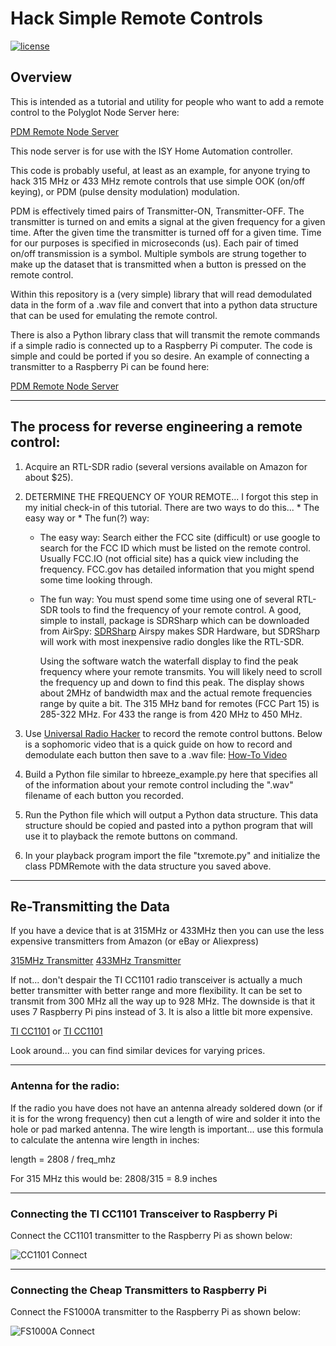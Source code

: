 # Hack Simple Remote Controls

[![license](https://img.shields.io/github/license/mashape/apistatus.svg)](https://github.com/rl1131/udi-wemo-poly/blob/master/LICENSE)

## Overview

This is intended as a tutorial and utility for
people who want to add a remote control to the Polyglot
Node Server here:

[PDM Remote Node Server](https://github.com/rl1131/udi-pdmremote-poly)

This node server is for use with the ISY Home Automation
controller. 

This code is probably useful, at least as an example, for 
anyone trying to hack 315 MHz or 433 MHz remote controls 
that use simple OOK (on/off keying), or PDM (pulse density 
modulation) modulation.

PDM is effectively timed pairs of Transmitter-ON, 
Transmitter-OFF.  The transmitter is turned on
and emits a signal at the given frequency for a given time.
After the given time the transmitter is turned off for a given 
time.  Time for our purposes is specified in microseconds (us).
Each pair  of timed on/off transmission is a symbol.  Multiple 
symbols are strung together to make up the dataset that is 
transmitted when a button is pressed on the remote control.

Within this repository is a (very simple) library that will
read demodulated data in the form of a .wav file and convert
that into a python data structure that can be used for
emulating the remote control.

There is also a Python library class that will transmit
the remote commands if a simple radio is connected up to
a Raspberry Pi computer.  The code is simple and could be
ported if you so desire.  An example of connecting a transmitter
to a Raspberry Pi can be found here:

[PDM Remote Node Server](https://github.com/rl1131/udi-pdmremote-poly)

---
## The process for reverse engineering a remote control:

1.  Acquire an RTL-SDR radio (several versions available
on Amazon for about $25).

2.  DETERMINE THE FREQUENCY OF YOUR REMOTE...  I forgot this step 
in my initial check-in of this tutorial.  There are two ways to do
this... * The easy way or * The fun(?) way:

    - The easy way:
      Search either the FCC site (difficult) or use google to search
      for the FCC ID which must be listed on the remote control.  Usually
      FCC.IO (not official site) has a quick view including the frequency.
      FCC.gov has detailed information that you might spend some time looking 
      through.

    - The fun way:
      You must spend some time using one of several RTL-SDR tools to find 
      the frequency of your remote control.  A good, simple to install, package 
      is SDRSharp which can be downloaded from AirSpy:  [SDRSharp](https://airspy.com/download/)
      Airspy makes SDR Hardware, but SDRSharp will work with most inexpensive
      radio dongles like the RTL-SDR.

      Using the software watch the waterfall display to find the peak
      frequency where your remote transmits.  You will likely need to 
      scroll the frequency up and down to find this peak.  The display
      shows about 2MHz of bandwidth max and the actual remote frequencies
      range by quite a bit.  The 315 MHz band for remotes (FCC Part 15)
      is 285-322 MHz.  For 433 the range is from 420 MHz to 450 MHz.

3.  Use [Universal Radio Hacker](https://github.com/jopohl/urh)
to record the remote control buttons.  Below is a sophomoric video 
that is a quick guide on how to record and demodulate each button 
then save to a .wav file:  [How-To Video](https://youtu.be/65MvhyfXh6w)

4.  Build a Python file similar to hbreeze_example.py here that
specifies all of the information about your remote control
including the ".wav" filename of each button you recorded.

5.  Run the Python file which will output a Python
data structure.  This data structure should be copied and
pasted into a python program that will use it to playback
the remote buttons on command.

6.  In your playback program import the file "txremote.py"
and initialize the class PDMRemote with the data structure 
you saved above.


---
## Re-Transmitting the Data

If you have a device that is at 315MHz or 433MHz then you can use 
the less expensive transmitters from Amazon (or eBay or Aliexpress)

[315MHz Transmitter](https://www.amazon.com/HiLetgo-Transmitter-Receiver-Arduino-Raspberry/dp/B00LNADJS6/)
[433MHz Transmitter](https://www.amazon.com/SMAKN%C2%AE-433Mhz-Transmitter-Receiver-Arduino/dp/B00M2CUALS/)

If not... don't despair the TI CC1101 radio transceiver is actually 
a much better transmitter with better range and more flexibility.  It
can be set to transmit from 300 MHz all the way up to 928 MHz.  The 
downside is that it uses 7 Raspberry Pi pins instead of 3.  It is also
a little bit more expensive.

[TI CC1101](https://www.amazon.com/SMAKN%C2%AE-Wireless-Technical-External-Antenna/dp/B00U5TO37W/)
or
[TI CC1101](https://www.amazon.com/Industrial-Grade-Wireless-Transmission-transceiver-Interface/dp/B07V2MP3SF/)

Look around... you can find similar devices for varying prices.


---
### Antenna for the radio:

If the radio you have does not have an antenna already soldered down
(or if it is for the wrong frequency) then cut a length of wire and 
solder it into the hole or pad marked antenna.  The wire length is
important... use this formula to calculate the antenna wire length in 
inches:

length = 2808 / freq_mhz 

For 315 MHz this would be:  2808/315 = 8.9 inches


---
### Connecting the TI CC1101 Transceiver to Raspberry Pi

Connect the CC1101 transmitter to the Raspberry Pi as shown below:

![CC1101 Connect](https://user-images.githubusercontent.com/11381527/55381742-b2be5d00-54d8-11e9-81ef-5d8fe4e23cef.png)



---
### Connecting the Cheap Transmitters to Raspberry Pi

Connect the FS1000A transmitter to the Raspberry Pi as shown below:

![FS1000A Connect](https://user-images.githubusercontent.com/11381527/55379682-aafbba00-54d2-11e9-86af-1d3d36695321.jpg)

